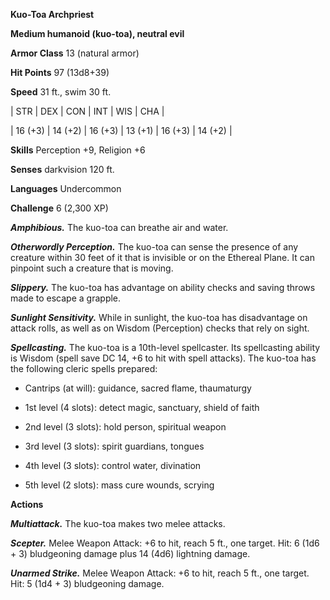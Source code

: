 **Kuo-Toa Archpriest**

**Medium humanoid (kuo-toa), neutral evil**

**Armor Class** 13 (natural armor)

**Hit Points** 97 (13d8+39)

**Speed** 31 ft., swim 30 ft.

|   STR   |   DEX   |   CON   |   INT   |   WIS   |   CHA   |
  
| 16 (+3) | 14 (+2) | 16 (+3) | 13 (+1) | 16 (+3) | 14 (+2) |

**Skills** Perception +9, Religion +6

**Senses** darkvision 120 ft.

**Languages** Undercommon

**Challenge** 6 (2,300 XP)

***Amphibious.*** The kuo-toa can breathe air and water.

***Otherwordly Perception.*** The kuo-toa can sense the presence of any creature within 30 feet of it that is invisible or on the Ethereal Plane. It can pinpoint such a creature that is moving.

***Slippery.*** The kuo-toa has advantage on ability checks and saving throws made to escape a grapple.

***Sunlight Sensitivity.*** While in sunlight, the kuo-toa has disadvantage on attack rolls, as well as on Wisdom (Perception) checks that rely on sight.

***Spellcasting.*** The kuo-toa is a 10th-level spellcaster. Its spellcasting ability is Wisdom (spell save DC 14, +6 to hit with spell attacks). The kuo-toa has the following cleric spells prepared: 

* Cantrips (at will): guidance, sacred flame, thaumaturgy

* 1st level (4 slots): detect magic, sanctuary, shield of faith

* 2nd level (3 slots): hold person, spiritual weapon

* 3rd level (3 slots): spirit guardians, tongues

* 4th level (3 slots): control water, divination

* 5th level (2 slots): mass cure wounds, scrying

**Actions**

***Multiattack.*** The kuo-toa makes two melee attacks.

***Scepter.*** Melee Weapon Attack: +6 to hit, reach 5 ft., one target. Hit: 6 (1d6 + 3) bludgeoning damage plus 14 (4d6) lightning damage.

***Unarmed Strike.*** Melee Weapon Attack: +6 to hit, reach 5 ft., one target. Hit: 5 (1d4 + 3) bludgeoning damage.


